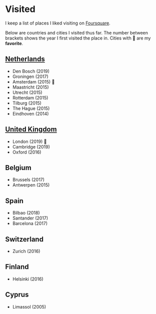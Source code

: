 # Visited

I keep a list of places I liked visiting on [Foursquare](https://foursquare.com/user/458393289).

Below are countries and cities I visited thus far. The number between brackets shows the year I first visited the place in. Cities with 🌟 are my **favorite**.

## [Netherlands](netherlands.md)

- Den Bosch (2019)
- Groningen (2017)
- Amsterdam (2015) 🌟
- Maastricht (2015)
- Utrecht (2015)
- Rotterdam (2015)
- Tilburg (2015)
- The Hague (2015)
- Eindhoven (2014)

## [United Kingdom](united-kingdom.md)

- London (2019) 🌟
- Cambridge (2019)
- Oxford (2016)

## Belgium

- Brussels (2017)
- Antwerpen (2015)

## Spain

- Bilbao (2018)
- Santander (2017)
- Barcelona (2017)

## Switzerland

- Zurich (2016)

## Finland

- Helsinki (2016)

## Cyprus

- Limassol (2005)
